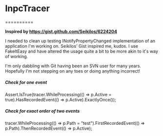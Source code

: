 <h1>InpcTracer</h1>
==========

<b>Inspired by https://gist.github.com/Seikilos/6224204</b>
<p>
I needed to clean up testing INotifyPropertyChanged implementation of an application I'm working on. Seikilos' Gist 
inspired me, kudos. I use FakeItEasy and have altered the usage quite a bit to be more akin to it's way of working.
</p>
<p>
I'm only dabbling with Git having been an SVN user for many years. Hopefully I'm not stepping on any toes or doing 
anything incorrect!
</p>
<h5>
<b>Check for one event</b>
</h5>
<p>
Assert.IsTrue(tracer.WhileProcessing(() => p.Active = true).HasRecordedEvent(() => p.Active).ExactlyOnce());
</p>
<h5>
Check for exact order of two events
</h5>
<p>
tracer.WhileProcessing(() => p.Path = "test").FirstRecordedEvent(() => p.Path).ThenRecordedEvent(() => p.Active);
</p>
